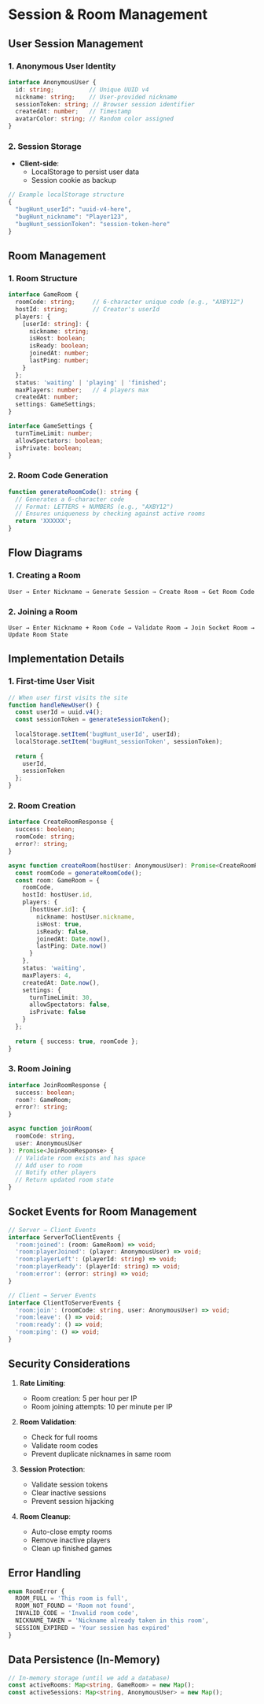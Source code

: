# Session & Room Management

## User Session Management

### 1. Anonymous User Identity
```typescript
interface AnonymousUser {
  id: string;          // Unique UUID v4
  nickname: string;    // User-provided nickname
  sessionToken: string; // Browser session identifier
  createdAt: number;   // Timestamp
  avatarColor: string; // Random color assigned
}
```

### 2. Session Storage
- **Client-side**: 
  - LocalStorage to persist user data
  - Session cookie as backup
```typescript
// Example localStorage structure
{
  "bugHunt_userId": "uuid-v4-here",
  "bugHunt_nickname": "Player123",
  "bugHunt_sessionToken": "session-token-here"
}
```

## Room Management

### 1. Room Structure
```typescript
interface GameRoom {
  roomCode: string;     // 6-character unique code (e.g., "AXBY12")
  hostId: string;       // Creator's userId
  players: {
    [userId: string]: {
      nickname: string;
      isHost: boolean;
      isReady: boolean;
      joinedAt: number;
      lastPing: number;
    }
  };
  status: 'waiting' | 'playing' | 'finished';
  maxPlayers: number;   // 4 players max
  createdAt: number;
  settings: GameSettings;
}

interface GameSettings {
  turnTimeLimit: number;
  allowSpectators: boolean;
  isPrivate: boolean;
}
```

### 2. Room Code Generation
```typescript
function generateRoomCode(): string {
  // Generates a 6-character code
  // Format: LETTERS + NUMBERS (e.g., "AXBY12")
  // Ensures uniqueness by checking against active rooms
  return 'XXXXXX';
}
```

## Flow Diagrams

### 1. Creating a Room
```
User → Enter Nickname → Generate Session → Create Room → Get Room Code
```

### 2. Joining a Room
```
User → Enter Nickname + Room Code → Validate Room → Join Socket Room → Update Room State
```

## Implementation Details

### 1. First-time User Visit
```typescript
// When user first visits the site
function handleNewUser() {
  const userId = uuid.v4();
  const sessionToken = generateSessionToken();
  
  localStorage.setItem('bugHunt_userId', userId);
  localStorage.setItem('bugHunt_sessionToken', sessionToken);
  
  return {
    userId,
    sessionToken
  };
}
```

### 2. Room Creation
```typescript
interface CreateRoomResponse {
  success: boolean;
  roomCode: string;
  error?: string;
}

async function createRoom(hostUser: AnonymousUser): Promise<CreateRoomResponse> {
  const roomCode = generateRoomCode();
  const room: GameRoom = {
    roomCode,
    hostId: hostUser.id,
    players: {
      [hostUser.id]: {
        nickname: hostUser.nickname,
        isHost: true,
        isReady: false,
        joinedAt: Date.now(),
        lastPing: Date.now()
      }
    },
    status: 'waiting',
    maxPlayers: 4,
    createdAt: Date.now(),
    settings: {
      turnTimeLimit: 30,
      allowSpectators: false,
      isPrivate: false
    }
  };
  
  return { success: true, roomCode };
}
```

### 3. Room Joining
```typescript
interface JoinRoomResponse {
  success: boolean;
  room?: GameRoom;
  error?: string;
}

async function joinRoom(
  roomCode: string, 
  user: AnonymousUser
): Promise<JoinRoomResponse> {
  // Validate room exists and has space
  // Add user to room
  // Notify other players
  // Return updated room state
}
```

## Socket Events for Room Management

```typescript
// Server → Client Events
interface ServerToClientEvents {
  'room:joined': (room: GameRoom) => void;
  'room:playerJoined': (player: AnonymousUser) => void;
  'room:playerLeft': (playerId: string) => void;
  'room:playerReady': (playerId: string) => void;
  'room:error': (error: string) => void;
}

// Client → Server Events
interface ClientToServerEvents {
  'room:join': (roomCode: string, user: AnonymousUser) => void;
  'room:leave': () => void;
  'room:ready': () => void;
  'room:ping': () => void;
}
```

## Security Considerations

1. **Rate Limiting**:
   - Room creation: 5 per hour per IP
   - Room joining attempts: 10 per minute per IP

2. **Room Validation**:
   - Check for full rooms
   - Validate room codes
   - Prevent duplicate nicknames in same room

3. **Session Protection**:
   - Validate session tokens
   - Clear inactive sessions
   - Prevent session hijacking

4. **Room Cleanup**:
   - Auto-close empty rooms
   - Remove inactive players
   - Clean up finished games

## Error Handling

```typescript
enum RoomError {
  ROOM_FULL = 'This room is full',
  ROOM_NOT_FOUND = 'Room not found',
  INVALID_CODE = 'Invalid room code',
  NICKNAME_TAKEN = 'Nickname already taken in this room',
  SESSION_EXPIRED = 'Your session has expired'
}
```

## Data Persistence (In-Memory)

```typescript
// In-memory storage (until we add a database)
const activeRooms: Map<string, GameRoom> = new Map();
const activeSessions: Map<string, AnonymousUser> = new Map();
``` 